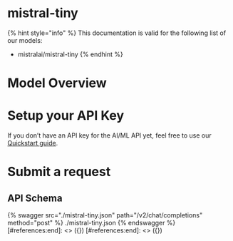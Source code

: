 [#references:start]: <> ({ "template": "openapi" })
[#references:start]: <> ({ "template": "openapi" })
# mistral-tiny

{% hint style="info" %}
This documentation is valid for the following list of our models:
* mistralai/mistral-tiny
{% endhint %}

# Model Overview


# Setup your API Key
If you don’t have an API key for the AI/ML API yet, feel free to use our [Quickstart guide](https://docs.aimlapi.com/quickstart/setting-up).

# Submit a request
## API Schema
{% swagger src="./mistral-tiny.json" path="/v2/chat/completions" method="post" %}
./mistral-tiny.json
{% endswagger %}
[#references:end]: <> ({})
[#references:end]: <> ({})
